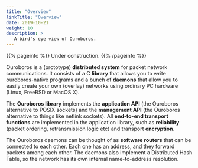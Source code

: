 ```yaml
---
title: "Overview"
linkTitle: "Overview"
date: 2019-10-21
weight: 10
description: >
   A bird's eye view of Ouroboros.
---
```


{{% pageinfo %}}
Under construction.
{{% /pageinfo %}}

Ouroboros is a (prototype) **distributed system** for packet network
communications. It consists of a C **library** that allows you to
write ouroboros-native programs and a bunch of **daemons** that allow
you to easily create your own (overlay) networks using ordinary PC
hardware (Linux, FreeBSD or MacOS X).

The **Ouroboros library** implements the **application API** (the
Ouroboros alternative to POSIX sockets) and the **management API**
(the Ouroboros alternative to things like netlink sockets). All
**end-to-end transport functions** are implemented in the application
library, such as **reliability** (packet ordering, retransmission logic
etc) and transport **encryption**.

The Ouroboros daemons can be thought of as **software routers** that
 can be connected to each other. Each one has an address,
 and they forward packets among each other. The daemons also implement
 a Distributed Hash Table, so the network has its own internal
 name-to-address resolution.